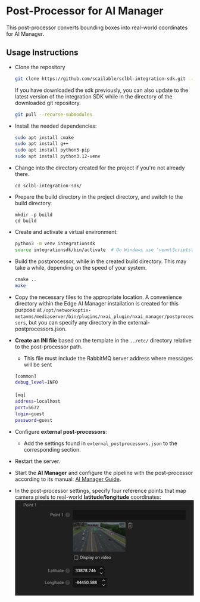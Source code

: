 # Post-Processor for AI Manager

This post-processor converts bounding boxes into real-world coordinates for AI Manager.

## Usage Instructions

- Clone the repository
   ```sh
   git clone https://github.com/scailable/sclbl-integration-sdk.git --recurse-submodules
   ```
   If you have downloaded the sdk previously, you can also update to the latest version of the integration SDK while in the directory of the downloaded git repository.
   ```sh
   git pull --recurse-submodules
   ```
- Install the needed dependencies:
   ```sh
   sudo apt install cmake
   sudo apt install g++
   sudo apt install python3-pip
   sudo apt install python3.12-venv
   ```
- Change into the directory created for the project if you're not already there.
   ```shell
   cd sclbl-integration-sdk/
   ```
- Prepare the build directory in the project directory, and switch to the build directory.
   ```shell
   mkdir -p build
   cd build
   ```
- Create and activate a virtual environment:
   ```sh
   python3 -m venv integrationsdk
   source integrationsdk/bin/activate  # On Windows use 'venv\Scripts\activate'
   ```
- Build the postprocessor, while in the created build directory. This may take a while, depending on the speed of your system.
   ```sh
   сmake ..
   make
   ```
- Copy the necessary files to the appropriate location. A convenience directory within the Edge AI Manager installation is created for this purpose at `/opt/networkoptix-metavms/mediaserver/bin/plugins/nxai_plugin/nxai_manager/postprocessors`, but you can specify any directory in the external-postprocessors.json.

- **Create an INI file** based on the template in the `../etc/` directory relative to the post-processor path.
   - This file must include the RabbitMQ server address where messages will be sent
   ```sh
   [common]
   debug_level=INFO
   
   [mq]
   address=localhost
   port=5672
   login=guest
   password=guest
   ```
- Configure **external post-processors**:
   - Add the settings found in `external_postprocessors.json` to the corresponding section.
- Restart the server.
- Start the **AI Manager** and configure the pipeline with the post-processor according to its manual: [AI Manager Guide](https://nx.docs.scailable.net/nx-ai-manager/get-started-with-the-nx-ai-manager-plugin).
- In the post-processor settings, specify four reference points that map camera pixels to real-world **latitude/longitude** coordinates:
![alt text](https://github.com/BIshounen/sclbl-integration-sdk/blob/main/postprocessor-python-geoposition/readme_images/settings.png?raw=true)

